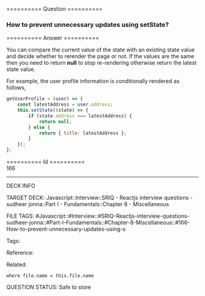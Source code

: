 ========== Question ==========  

### How to prevent unnecessary updates using setState?  

========== Answer ==========  

You can compare the current value of the state with an existing state value and decide whether to rerender the page or not. If the values are the same then you need to return **null** to stop re-rendering otherwise return the latest state value.

For example, the user profile information is conditionally rendered as follows,

```jsx
getUserProfile = (user) => {
    const latestAddress = user.address;
    this.setState((state) => {
        if (state.address === latestAddress) {
            return null;
        } else {
            return { title: latestAddress };
        }
    });
};
```

========== Id ==========  
166

---

DECK INFO

TARGET DECK: Javascript::Interview::SRIQ - Reactjs interview questions - sudheer jonna::Part I - Fundamentals::Chapter 8 - Miscellaneous

FILE TAGS: #Javascript::#Interview::#SRIQ-Reactjs-interview-questions-sudheer-jonna::#Part-I-Fundamentals::#Chapter-8-Miscellaneous::#166-How-to-prevent-unnecessary-updates-using-s

Tags:

Reference:

Related:

```dataview
where file.name = this.file.name
```

QUESTION STATUS: Safe to store
